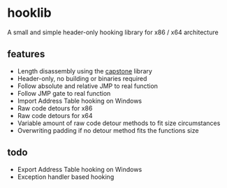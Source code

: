 # hooklib
A small and simple header-only hooking library for x86 / x64 architecture

## features
  - Length disassembly using the [capstone](http://www.capstone-engine.org/) library
  - Header-only, no building or binaries required
  - Follow absolute and relative JMP to real function
  - Follow JMP gate to real function
  - Import Address Table hooking on Windows
  - Raw code detours for x86
  - Raw code detours for x64
  - Variable amount of raw code detour methods to fit size circumstances
  - Overwriting padding if no detour method fits the functions size

## todo
  - Export Address Table hooking on Windows
  - Exception handler based hooking
